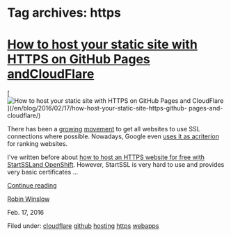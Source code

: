 





# Tag archives: https





#  [How to host your static site with HTTPS on GitHub Pages andCloudFlare](/en/blog/2016/02/17/how-host-your-static-site-https-github-pages-and-cloudflare/)

[ ![How to host your static site with HTTPS on GitHub Pages and CloudFlare](/static/devportal_uploaded/b696cd2b-6ee6-487d-8800-028b3d304d8a-uploads/zinnia/github-ssl.png) ](/en/blog/2016/02/17/how-host-your-static-site-https-github-
pages-and-cloudflare/)

There has been a [growing](https://www.chapterthree.com/blog/why-your-site-should-be-using-https) [movement](https://www.youtube.com/watch?v=cBhZ6S0PFCY)
to get all websites to use SSL connections where possible. Nowadays, Google
even [uses it as acriterion](https://googlewebmastercentral.blogspot.co.uk/2014/08/https-as-ranking-signal.html) for ranking websites.

I've written before about [how to host an HTTPS website for free with StartSSLand OpenShift](https://robinwinslow.uk/2014/08/26/host-your-site-with-https-for-free/). However, StartSSL is very hard to use and provides very basic
certificates ...

[Continue reading](/en/blog/2016/02/17/how-host-your-static-site-https-github-pages-and-cloudflare/)

[Robin Winslow](/en/blog/authors/nottrobin/)

Feb. 17, 2016

Filed under: [cloudflare](/en/blog/tags/cloudflare/)
[github](/en/blog/tags/github/) [hosting](/en/blog/tags/hosting/)
[https](/en/blog/tags/https/) [webapps](/en/blog/tags/webapps/)





